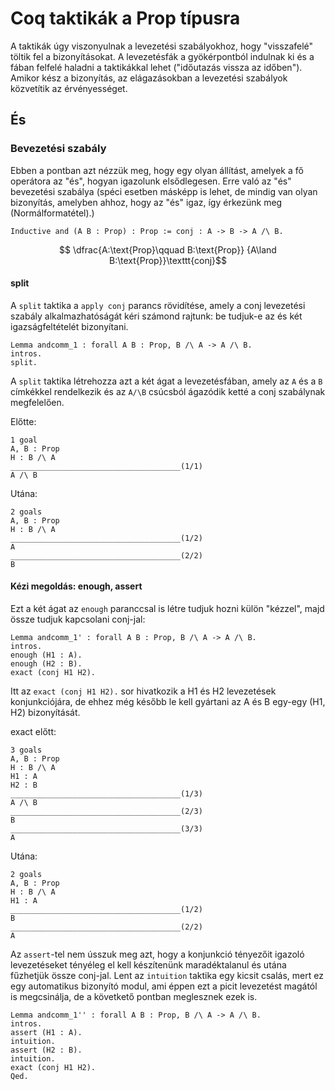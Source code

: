 # Coq taktikák a Prop típusra
A taktikák úgy viszonyulnak a levezetési szabályokhoz, hogy "visszafelé" töltik fel a bizonyításokat. A levezetésfák a gyökérpontból indulnak ki és a fában felfelé haladni a taktikákkal lehet ("időutazás vissza az időben"). Amikor kész a bizonyítás, az elágazásokban a levezetési szabályok közvetítik az érvényességet. 
## És
### Bevezetési szabály
Ebben a pontban azt nézzük meg, hogy egy olyan állítást, amelyek a fő operátora az "és", hogyan igazolunk elsődlegesen. Erre való az "és" bevezetési szabálya (spéci esetben másképp is lehet, de mindig van olyan bizonyítás, amelyben ahhoz, hogy az "és" igaz, így érkezünk meg (Normálformatétel).)

````coq
Inductive and (A B : Prop) : Prop := conj : A -> B -> A /\ B.
````
$$ \dfrac{A:\text{Prop}\qquad B:\text{Prop}}
       {A\land B:\text{Prop}}\texttt{conj}$$

#### split

A ````split```` taktika a ````apply conj```` parancs rövidítése, amely a conj levezetési szabály alkalmazhatóságát kéri számond rajtunk: be tudjuk-e az és két igazságfeltételét bizonyítani. 

````coq
Lemma andcomm_1 : forall A B : Prop, B /\ A -> A /\ B.
intros.
split.
````

A ````split```` taktika létrehozza azt a két ágat a levezetésfában, amely az ````A```` és a ````B```` címkékkel rendelkezik és az ````A/\B```` csúcsból ágazódik ketté a conj szabálynak megfelelően.

Előtte:

````coq
1 goal
A, B : Prop
H : B /\ A
______________________________________(1/1)
A /\ B
````

Utána: 

````coq
2 goals
A, B : Prop
H : B /\ A
______________________________________(1/2)
A
______________________________________(2/2)
B
````
#### Kézi megoldás: enough, assert

Ezt a két ágat az ````enough```` paranccsal is létre tudjuk hozni külön "kézzel", majd össze tudjuk kapcsolani conj-jal: 

````coq
Lemma andcomm_1' : forall A B : Prop, B /\ A -> A /\ B.
intros.
enough (H1 : A). 
enough (H2 : B). 
exact (conj H1 H2).
````
Itt az ````exact (conj H1 H2).```` sor hivatkozik a H1 és H2 levezetések konjunkciójára, de ehhez még később le kell gyártani az A és B egy-egy (H1, H2) bizonyítását.

exact előtt: 

````coq
3 goals
A, B : Prop
H : B /\ A
H1 : A
H2 : B
______________________________________(1/3)
A /\ B
______________________________________(2/3)
B
______________________________________(3/3)
A
````

Utána: 
````coq
2 goals
A, B : Prop
H : B /\ A
H1 : A
______________________________________(1/2)
B
______________________________________(2/2)
A
````
Az ````assert````-tel nem ússzuk meg azt, hogy a konjunkció tényezőit igazoló levezetéseket tényéleg el kell készítenünk maradéktalanul és utána fűzhetjük össze conj-jal. Lent az ````intuition```` taktika egy kicsit csalás, mert ez egy automatikus bizonyító modul, ami éppen ezt a picit levezetést magától is megcsinálja, de a követkető pontban meglesznek ezek is. 

````coq
Lemma andcomm_1'' : forall A B : Prop, B /\ A -> A /\ B.
intros.
assert (H1 : A).
intuition. 
assert (H2 : B).
intuition. 
exact (conj H1 H2).
Qed.
````
